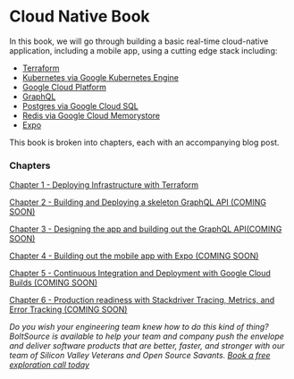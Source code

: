 # Cloud Native Book
In this book, we will go through building a basic real-time cloud-native application, including a mobile app, using a cutting edge stack including:

- [Terraform](https://www.terraform.io/)
- [Kubernetes via Google Kubernetes Engine](https://kubernetes.io/)
- [Google Cloud Platform](https://cloud.google.com/)
- [GraphQL](https://graphql.org/)
- [Postgres via Google Cloud SQL](https://www.postgresql.org/)
- [Redis via Google Cloud Memorystore](https://redis.io/)
- [Expo](https://expo.io/)

This book is broken into chapters, each with an accompanying blog post.

### Chapters
[Chapter 1 - Deploying Infrastructure with Terraform](./chapters/1.md)

[Chapter 2 - Building and Deploying a skeleton GraphQL API (COMING SOON)]()

[Chapter 3 - Designing the app and building out the GraphQL API(COMING SOON)]()

[Chapter 4 - Building out the mobile app with Expo (COMING SOON)]()

[Chapter 5 - Continuous Integration and Deployment with Google Cloud Builds (COMING SOON)]()

[Chapter 6 - Production readiness with Stackdriver Tracing, Metrics, and Error Tracking (COMING SOON)]()

*Do you wish your engineering team knew how to do this kind of thing?  BoltSource is available to help your team and company push the envelope and deliver software products that are better, faster, and stronger with our team of Silicon Valley Veterans and Open Source Savants.  [Book a free exploration call today](https://calendly.com/boltsource-andrew/exploration)*